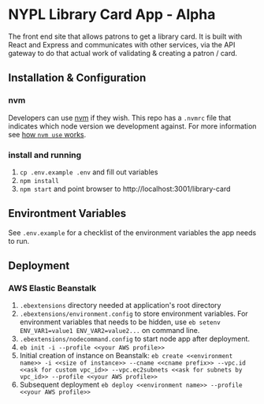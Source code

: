 # NYPL Library Card App - Alpha

The front end site that allows patrons to get a library card.
It is built with React and Express and communicates with other
services, via the API gateway to do that actual work of validating & creating
a patron / card.

## Installation & Configuration

### nvm

Developers can use [nvm](https://github.com/creationix/nvm) if they wish.
This repo has a `.nvmrc` file that indicates which node version we development against.
For more information see [how `nvm use` works](https://github.com/creationix/nvm#nvmrc).

### install and running

1. `cp .env.example .env` and fill out variables
2. `npm install`  
3. `npm start` and point browser to http://localhost:3001/library-card

## Environtment Variables

See `.env.example` for a checklist of the environment variables the app
needs to run.

## Deployment

### AWS Elastic Beanstalk
1. `.ebextensions` directory needed at application's root directory
2. `.ebextensions/environment.config` to store environment variables. For environment variables that needs to be hidden, use `eb setenv ENV_VAR1=value1 ENV_VAR2=value2...` on command line.
3. `.ebextensions/nodecommand.config` to start node app after deployment.
4. `eb init -i --profile <<your AWS profile>>`
5. Initial creation of instance on Beanstalk:
`eb create <<environment name>> -i <<size of instance>> --cname <<cname prefix>> --vpc.id <<ask for custom vpc_id>> --vpc.ec2subnets <<ask for subnets by vpc_id>> --profile <<your AWS profile>>`
6. Subsequent deployment
`eb deploy <<environment name>> --profile <<your AWS profile>>`